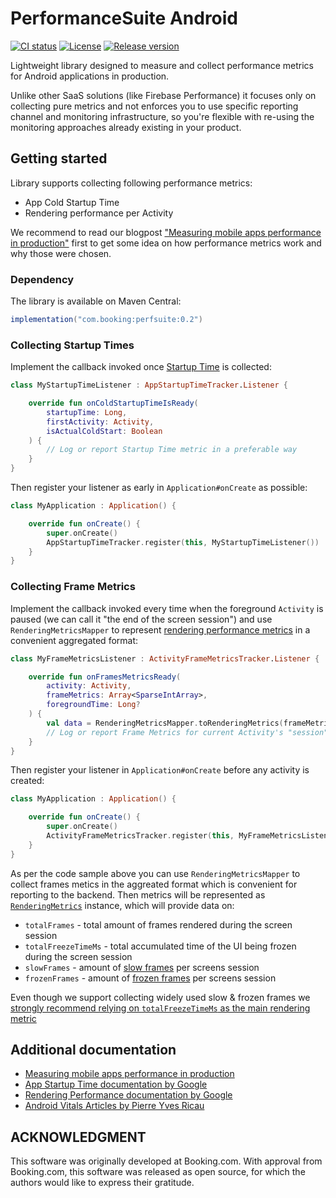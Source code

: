 # PerformanceSuite Android

[![CI status](https://github.com/bookingcom/perfsuite-android/actions/workflows/ci.yml/badge.svg)](https://github.com/bookingcom/perfsuite-android/actions/workflows/ci.yml)
[![License](https://img.shields.io/badge/License-Apache_2.0-green.svg)](https://github.com/bookingcom/perfsuite-android/blob/main/LICENSE)
[![Release version](https://img.shields.io/github/release/bookingcom/perfsuite-android.svg?label=Release)](https://github.com/bookingcom/perfsuite-android/releases)

Lightweight library designed to measure and collect performance metrics for Android applications 
in production.

Unlike other SaaS solutions (like Firebase Performance) it focuses only on collecting pure metrics 
and not enforces you to use specific reporting channel and monitoring infrastructure, so you're 
flexible with re-using the monitoring approaches already existing in your product.

## Getting started

Library supports collecting following performance metrics:
- App Cold Startup Time
- Rendering performance per Activity

We recommend to read our blogpost ["Measuring mobile apps performance in production"](https://medium.com/booking-com-development/measuring-mobile-apps-performance-in-production-726e7e84072f) 
first to get some idea on how performance metrics work and why those were chosen.

### Dependency

The library is available on Maven Central:
```groovy
implementation("com.booking:perfsuite:0.2")
```

### Collecting Startup Times

Implement the callback invoked once [Startup Time](https://medium.com/booking-com-development/measuring-mobile-apps-performance-in-production-726e7e84072f#e383) is collected:

```kotlin
class MyStartupTimeListener : AppStartupTimeTracker.Listener {

    override fun onColdStartupTimeIsReady(
        startupTime: Long,
        firstActivity: Activity,
        isActualColdStart: Boolean
    ) {
        // Log or report Startup Time metric in a preferable way
    }
}
```

Then register your listener as early in `Application#onCreate` as possible:

```kotlin
class MyApplication : Application() {

    override fun onCreate() {
        super.onCreate()
        AppStartupTimeTracker.register(this, MyStartupTimeListener())
    }
}
```

### Collecting Frame Metrics

Implement the callback invoked every time when the foreground `Activity` is paused 
(we can call it "the end of the screen session") and use `RenderingMetricsMapper` to
represent [rendering performance metrics](https://medium.com/booking-com-development/measuring-mobile-apps-performance-in-production-726e7e84072f#3eca) 
in a convenient aggregated format:

```kotlin
class MyFrameMetricsListener : ActivityFrameMetricsTracker.Listener {

    override fun onFramesMetricsReady(
        activity: Activity,
        frameMetrics: Array<SparseIntArray>,
        foregroundTime: Long?
    ) {
        val data = RenderingMetricsMapper.toRenderingMetrics(frameMetrics, foregroundTime) ?: return
        // Log or report Frame Metrics for current Activity's "session" in a preferable way
    }
}
```

Then register your listener in `Application#onCreate` before any activity is created:

```kotlin
class MyApplication : Application() {

    override fun onCreate() {
        super.onCreate()
        ActivityFrameMetricsTracker.register(this, MyFrameMetricsListener)
    }
}
```

As per the code sample above you can use `RenderingMetricsMapper` to collect frames metics in the aggreated format which is convenient for reporting to the backend.
Then metrics will be represented as [`RenderingMetrics`](src/main/java/com/booking/perfsuite/rendering/RenderingMetrics.kt) instance, which will provide data on:
- `totalFrames` - total amount of frames rendered during the screen session
- `totalFreezeTimeMs` - total accumulated time of the UI being frozen during the screen session
- `slowFrames` - amount of [slow frames](https://firebase.google.com/docs/perf-mon/screen-traces?platform=android#slow-rendering-frames) per screens session
- `frozenFrames` - amount of [frozen frames](https://firebase.google.com/docs/perf-mon/screen-traces?platform=android#frozen-frames) per screens session

Even though we support collecting widely used slow & frozen frames we [strongly recommend relying on `totalFreezeTimeMs` as the main rendering metric](https://medium.com/booking-com-development/measuring-mobile-apps-performance-in-production-726e7e84072f#2d5d)

## Additional documentation
- [Measuring mobile apps performance in production](https://medium.com/booking-com-development/measuring-mobile-apps-performance-in-production-726e7e84072f) 
- [App Startup Time documentation by Google](https://developer.android.com/topic/performance/vitals/launch-time)
- [Rendering Performance documentation by Google](https://developer.android.com/topic/performance/vitals/render)
- [Android Vitals Articles by Pierre Yves Ricau](https://dev.to/pyricau/series/7827)
  
## ACKNOWLEDGMENT

This software was originally developed at Booking.com. 
With approval from Booking.com, this software was released as open source, 
for which the authors would like to express their gratitude.
